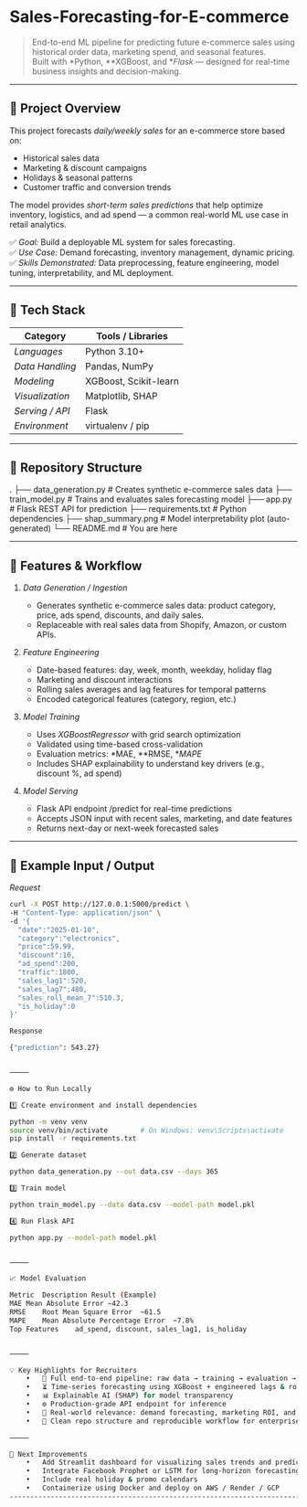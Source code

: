 # Sales-Forecasting-for-E-commerce
> End-to-end ML pipeline for predicting future e-commerce sales using historical order data, marketing spend, and seasonal features.  
> Built with *Python, **XGBoost, and **Flask* — designed for real-time business insights and decision-making.

---

## 🚀 Project Overview

This project forecasts *daily/weekly sales* for an e-commerce store based on:

- Historical sales data  
- Marketing & discount campaigns  
- Holidays & seasonal patterns  
- Customer traffic and conversion trends  

The model provides *short-term sales predictions* that help optimize inventory, logistics, and ad spend — a common real-world ML use case in retail analytics.

✅ *Goal:* Build a deployable ML system for sales forecasting.  
✅ *Use Case:* Demand forecasting, inventory management, dynamic pricing.  
✅ *Skills Demonstrated:* Data preprocessing, feature engineering, model tuning, interpretability, and ML deployment.

---

## 🧰 Tech Stack

| Category | Tools / Libraries |
|-----------|-------------------|
| *Languages* | Python 3.10+ |
| *Data Handling* | Pandas, NumPy |
| *Modeling* | XGBoost, Scikit-learn |
| *Visualization* | Matplotlib, SHAP |
| *Serving / API* | Flask |
| *Environment* | virtualenv / pip |

---

## 📂 Repository Structure

.
├── data_generation.py       # Creates synthetic e-commerce sales data
├── train_model.py           # Trains and evaluates sales forecasting model
├── app.py                   # Flask REST API for prediction
├── requirements.txt          # Python dependencies
├── shap_summary.png          # Model interpretability plot (auto-generated)
└── README.md                 # You are here

---

## 🧪 Features & Workflow

1. *Data Generation / Ingestion*
   - Generates synthetic e-commerce sales data: product category, price, ads spend, discounts, and daily sales.  
   - Replaceable with real sales data from Shopify, Amazon, or custom APIs.

2. *Feature Engineering*
   - Date-based features: day, week, month, weekday, holiday flag  
   - Marketing and discount interactions  
   - Rolling sales averages and lag features for temporal patterns  
   - Encoded categorical features (category, region, etc.)

3. *Model Training*
   - Uses *XGBoostRegressor* with grid search optimization  
   - Validated using time-based cross-validation  
   - Evaluation metrics: *MAE, **RMSE, **MAPE*  
   - Includes SHAP explainability to understand key drivers (e.g., discount %, ad spend)

4. *Model Serving*
   - Flask API endpoint /predict for real-time predictions  
   - Accepts JSON input with recent sales, marketing, and date features  
   - Returns next-day or next-week forecasted sales

---

## 🧾 Example Input / Output

*Request*
```bash
curl -X POST http://127.0.0.1:5000/predict \
-H "Content-Type: application/json" \
-d '{
  "date":"2025-01-10",
  "category":"electronics",
  "price":59.99,
  "discount":10,
  "ad_spend":200,
  "traffic":1800,
  "sales_lag1":520,
  "sales_lag7":480,
  "sales_roll_mean_7":510.3,
  "is_holiday":0
}'

Response

{"prediction": 543.27}


⸻

⚙ How to Run Locally

1️⃣ Create environment and install dependencies

python -m venv venv
source venv/bin/activate        # On Windows: venv\Scripts\activate
pip install -r requirements.txt

2️⃣ Generate dataset

python data_generation.py --out data.csv --days 365

3️⃣ Train model

python train_model.py --data data.csv --model-path model.pkl

4️⃣ Run Flask API

python app.py --model-path model.pkl


⸻

📈 Model Evaluation

Metric	Description	Result (Example)
MAE	Mean Absolute Error	~42.3
RMSE	Root Mean Square Error	~61.5
MAPE	Mean Absolute Percentage Error	~7.8%
Top Features	ad_spend, discount, sales_lag1, is_holiday	


⸻

💡 Key Highlights for Recruiters
	•	🧩 Full end-to-end pipeline: raw data → training → evaluation → deployment
	•	⏳ Time-series forecasting using XGBoost + engineered lags & rolling features
	•	📊 Explainable AI (SHAP) for model transparency
	•	⚙ Production-grade API endpoint for inference
	•	🏬 Real-world relevance: demand forecasting, marketing ROI, and pricing optimization
	•	🧱 Clean repo structure and reproducible workflow for enterprise use

⸻

🧭 Next Improvements
	•	Add Streamlit dashboard for visualizing sales trends and predictions
	•	Integrate Facebook Prophet or LSTM for long-horizon forecasting
	•	Include real holiday & promo calendars
	•	Containerize using Docker and deploy on AWS / Render / GCP
------------------------------------------------------------------------
